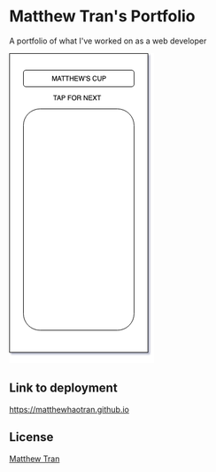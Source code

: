 # Matthew Tran's Portfolio

A portfolio of what I've worked on as a web developer

![Splash](https://github.com/matthewhaotran/matthewscup/blob/master/drawio/matthewcup_wireframe.png?raw=true)

## Link to deployment

https://matthewhaotran.github.io

## License
[Matthew Tran](https://matthewhaotran.github.io)